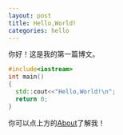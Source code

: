 ```yaml
---
layout: post
title: Hello,World!
categories: hello
---
```


你好！这是我的第一篇博文。



<!--more-->
```cpp
#include<iostream>
int main()
{
  std::cout<<"Hello,World!\n";
  return 0;
}
```
你可以点上方的[About][]了解我！

[About]: //momonorthy.github.io/about
